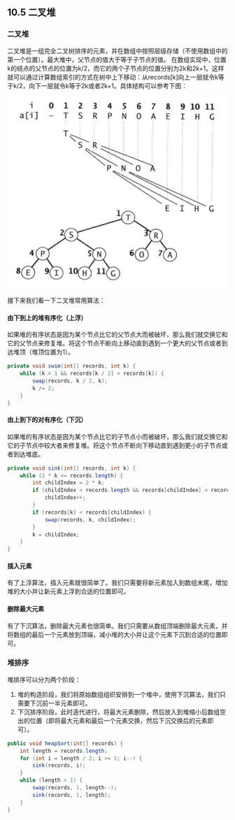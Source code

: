 ## 10.5 二叉堆

### 二叉堆
二叉堆是一组完全二叉树排序的元素，并在数组中按照层级存储（不使用数组中的第一个位置）。最大堆中，父节点的值大于等于子节点的值。
在数组实现中，位置k的结点的父节点的位置为k/2，而它的两个子节点的位置分别为2k和2k+1。这样就可以通过计算数组索引的方式在树中上下移动：从records[k]向上一层就令k等于k/2，向下一层就令k等于2k或者2k+1。具体结构可以参考下图：

![bheap](../img/10-1-bheap-array.png)

接下来我们看一下二叉堆常用算法：

#### 由下到上的堆有序化（上浮）
如果堆的有序状态是因为某个节点比它的父节点大而被破坏，那么我们就交换它和它的父节点来修复堆。将这个节点不断向上移动直到遇到一个更大的父节点或者到达堆顶（堆顶位置为1）。
```Java
private void swim(int[] records, int k) {
    while (k > 1 && records[k / 2] < records[k]) {
        swap(records, k / 2, k);
        k /= 2;
    }
}
```

#### 由上到下的对有序化（下沉）
如果堆的有序状态是因为某个节点比它的子节点小而被破坏，那么我们就交换它和它的子节点中较大者来修复堆。将这个节点不断向下移动直到遇到更小的子节点或者到达堆底。
```Java
private void sink(int[] records, int k) {
    while (2 * k <= records.length) {
        int childIndex = 2 * k;
        if (childIndex < records.length && records[childIndex] < records[childIndex + 1]) {
            childIndex++;
        }
        if (records[k] < records[childIndex) {
            swap(records, k, childIndex);
        }
        k = childIndex;
    }
}
```

#### 插入元素
有了上浮算法，插入元素就很简单了。我们只需要将新元素加入到数组末尾，增加堆的大小并让新元素上浮到合适的位置即可。

#### 删除最大元素
有了下沉算法，删除最大元素也很简单。我们只需要从数组顶端删除最大元素，并将数组的最后一个元素放到顶端，减小堆的大小并让这个元素下沉到合适的位置即可。

### 堆排序
堆排序可以分为两个阶段：
1. 堆的构造阶段，我们将原始数组组织安排到一个堆中，使用下沉算法，我们只需要下沉前一半元素即可。
2. 下沉排序阶段，此时迭代进行，将最大元素删除，然后放入到堆缩小后数组空出的位置（即将最大元素和最后一个元素交换，然后下沉交换后的元素即可）。
```Java
public void heapSort(int[] records) {
    int length = records.length;
    for (int i = length / 2; i >= 1; i--) {
        sink(records, i);
    }
    while (length > 1) {
        swap(records, 1, length--);
        sink(records, 1, length);
    }
}
```